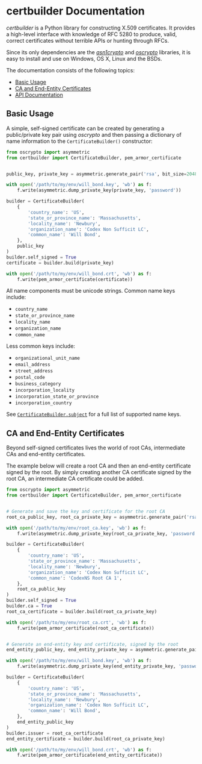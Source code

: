 # certbuilder Documentation

*certbuilder* is a Python library for constructing X.509 certificates. It
provides a high-level interface with knowledge of RFC 5280 to produce, valid,
correct certificates without terrible APIs or hunting through RFCs.

Since its only dependencies are the
[*asn1crypto*](https://github.com/wbond/asn1crypto#readme) and
[*oscrypto*](https://github.com/wbond/oscrypto#readme) libraries, it is
easy to install and use on Windows, OS X, Linux and the BSDs.

The documentation consists of the following topics:

 - [Basic Usage](#basic-usage)
 - [CA and End-Entity Certificates](#ca-and-end-entity-certificates)
 - [API Documentation](api.md)

## Basic Usage

A simple, self-signed certificate can be created by generating a public/private
key pair using *oscrypto* and then passing a dictionary of name information to
the `CertificateBuilder()` constructor:

```python
from oscrypto import asymmetric
from certbuilder import CertificateBuilder, pem_armor_certificate


public_key, private_key = asymmetric.generate_pair('rsa', bit_size=2048)

with open('/path/to/my/env/will_bond.key', 'wb') as f:
    f.write(asymmetric.dump_private_key(private_key, 'password'))

builder = CertificateBuilder(
    {
        'country_name': 'US',
        'state_or_province_name': 'Massachusetts',
        'locality_name': 'Newbury',
        'organization_name': 'Codex Non Sufficit LC',
        'common_name': 'Will Bond',
    },
    public_key
)
builder.self_signed = True
certificate = builder.build(private_key)

with open('/path/to/my/env/will_bond.crt', 'wb') as f:
    f.write(pem_armor_certificate(certificate))
```

All name components must be unicode strings. Common name keys include:

 - `country_name`
 - `state_or_province_name`
 - `locality_name`
 - `organization_name`
 - `common_name`

Less common keys include:

 - `organizational_unit_name`
 - `email_address`
 - `street_address`
 - `postal_code`
 - `business_category`
 - `incorporation_locality`
 - `incorporation_state_or_province`
 - `incorporation_country`

See [`CertificateBuilder.subject`](api.md#subject-attribute) for a full
list of supported name keys.

## CA and End-Entity Certificates

Beyond self-signed certificates lives the world of root CAs, intermediate
CAs and end-entity certificates.

The example below will create a root CA and then an end-entity certificate
signed by the root. By simply creating another CA certificate signed by the
root CA, an intermediate CA certificate could be added.

```python
from oscrypto import asymmetric
from certbuilder import CertificateBuilder, pem_armor_certificate


# Generate and save the key and certificate for the root CA
root_ca_public_key, root_ca_private_key = asymmetric.generate_pair('rsa', bit_size=2048)

with open('/path/to/my/env/root_ca.key', 'wb') as f:
    f.write(asymmetric.dump_private_key(root_ca_private_key, 'password'))

builder = CertificateBuilder(
    {
        'country_name': 'US',
        'state_or_province_name': 'Massachusetts',
        'locality_name': 'Newbury',
        'organization_name': 'Codex Non Sufficit LC',
        'common_name': 'CodexNS Root CA 1',
    },
    root_ca_public_key
)
builder.self_signed = True
builder.ca = True
root_ca_certificate = builder.build(root_ca_private_key)

with open('/path/to/my/env/root_ca.crt', 'wb') as f:
    f.write(pem_armor_certificate(root_ca_certificate))


# Generate an end-entity key and certificate, signed by the root
end_entity_public_key, end_entity_private_key = asymmetric.generate_pair('rsa', bit_size=2048)

with open('/path/to/my/env/will_bond.key', 'wb') as f:
    f.write(asymmetric.dump_private_key(end_entity_private_key, 'password'))

builder = CertificateBuilder(
    {
        'country_name': 'US',
        'state_or_province_name': 'Massachusetts',
        'locality_name': 'Newbury',
        'organization_name': 'Codex Non Sufficit LC',
        'common_name': 'Will Bond',
    },
    end_entity_public_key
)
builder.issuer = root_ca_certificate
end_entity_certificate = builder.build(root_ca_private_key)

with open('/path/to/my/env/will_bond.crt', 'wb') as f:
    f.write(pem_armor_certificate(end_entity_certificate))
```
